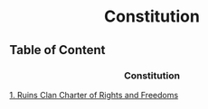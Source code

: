 # <p align="center"> Constitution </p>

## Table of Content

### <p align="center"> Constitution </p>

[1. Ruins Clan Charter of Rights and Freedoms](RCCORAF/RCCORAF.md)
